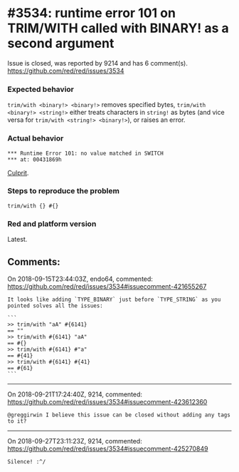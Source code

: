 
#3534: runtime error 101 on TRIM/WITH called with BINARY! as a second argument
================================================================================
Issue is closed, was reported by 9214 and has 6 comment(s).
<https://github.com/red/red/issues/3534>

### Expected behavior
`trim/with <binary!> <binary!>` removes specified bytes, `trim/with <binary!> <string!>` either treats characters in `string!` as bytes (and vice versa for `trim/with <string!> <binary!>`), or raises an error.

### Actual behavior
```
*** Runtime Error 101: no value matched in SWITCH
*** at: 00431869h
```

[Culprit](https://github.com/red/red/blob/master/runtime/datatypes/string.reds#L2342).

### Steps to reproduce the problem
```red
trim/with {} #{}
```

### Red and platform version
Latest.


Comments:
--------------------------------------------------------------------------------

On 2018-09-15T23:44:03Z, endo64, commented:
<https://github.com/red/red/issues/3534#issuecomment-421655267>

    It looks like adding `TYPE_BINARY` just before `TYPE_STRING` as you pointed solves all the issues:
    
    ```
    >> trim/with "aA" #{6141}
    == ""
    >> trim/with #{6141} "aA"
    == #{}
    >> trim/with #{6141} #"a"
    == #{41}
    >> trim/with #{6141} #{41}
    == #{61}
    ```

--------------------------------------------------------------------------------

On 2018-09-21T17:24:40Z, 9214, commented:
<https://github.com/red/red/issues/3534#issuecomment-423612360>

    @greggirwin I believe this issue can be closed without adding any tags to it?

--------------------------------------------------------------------------------

On 2018-09-27T23:11:23Z, 9214, commented:
<https://github.com/red/red/issues/3534#issuecomment-425270849>

    Silence! :^/

